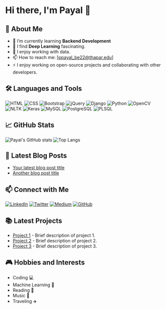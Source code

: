 # Hi there, I'm Payal 👋

## 🚀 About Me

- 🌱 I’m currently learning **Backend Development**
- 🤖 I find **Deep Learning** fascinating.
- 💬 I enjoy working with data.
- 📫 How to reach me: [ppayal_be22@thapar.edu]
- ⚡ I enjoy working on open-source projects and collaborating with other developers.

## 🛠️ Languages and Tools

![HTML](https://img.shields.io/badge/HTML-E34F26?style=for-the-badge&logo=html5&logoColor=white)
![CSS](https://img.shields.io/badge/CSS-1572B6?style=for-the-badge&logo=css3&logoColor=white)
![Bootstrap](https://img.shields.io/badge/Bootstrap-563D7C?style=for-the-badge&logo=bootstrap&logoColor=white)
![jQuery](https://img.shields.io/badge/jQuery-0769AD?style=for-the-badge&logo=jquery&logoColor=white)
![Django](https://img.shields.io/badge/Django-092E20?style=for-the-badge&logo=django&logoColor=white)
![Python](https://img.shields.io/badge/Python-3670A0?style=for-the-badge&logo=python&logoColor=ffdd54)
![OpenCV](https://img.shields.io/badge/OpenCV-5C3EE8?style=for-the-badge&logo=opencv&logoColor=white)
![NLTK](https://img.shields.io/badge/NLTK-039BE5?style=for-the-badge&logo=nltk&logoColor=white)
![Keras](https://img.shields.io/badge/Keras-D00000?style=for-the-badge&logo=keras&logoColor=white)
![MySQL](https://img.shields.io/badge/MySQL-4479A1?style=for-the-badge&logo=mysql&logoColor=white)
![PostgreSQL](https://img.shields.io/badge/PostgreSQL-316192?style=for-the-badge&logo=postgresql&logoColor=white)
![PLSQL](https://img.shields.io/badge/PLSQL-316192?style=for-the-badge&logo=oracle&logoColor=white)


## 📈 GitHub Stats

![Payal's GitHub stats](https://github-readme-stats.vercel.app/api?username=payal15604&show_icons=true&theme=radical)
![Top Langs](https://github-readme-stats.vercel.app/api/top-langs/?username=payal15604&layout=compact&theme=radical)

## 📝 Latest Blog Posts

<!-- BLOG-POST-LIST:START -->
- [Your latest blog post title](https://yourbloglink.com)
- [Another blog post title](https://yourbloglink.com)
<!-- BLOG-POST-LIST:END -->

## 📫 Connect with Me

[![LinkedIn](https://img.shields.io/badge/LinkedIn-0077B5?style=for-the-badge&logo=linkedin&logoColor=white)](https://www.linkedin.com/in/[your-linkedin-username]/)
[![Twitter](https://img.shields.io/badge/Twitter-1DA1F2?style=for-the-badge&logo=twitter&logoColor=white)](https://twitter.com/[your-twitter-handle])
[![Medium](https://img.shields.io/badge/Medium-12100E?style=for-the-badge&logo=medium&logoColor=white)](https://medium.com/@[your-medium-username])
[![GitHub](https://img.shields.io/badge/GitHub-100000?style=for-the-badge&logo=github&logoColor=white)](https://github.com/payal15604)

## 📚 Latest Projects

- [Project 1](https://github.com/payal15604/project1) - Brief description of project 1.
- [Project 2](https://github.com/payal15604/project2) - Brief description of project 2.
- [Project 3](https://github.com/payal15604/project3) - Brief description of project 3.

## 🎮 Hobbies and Interests

- Coding 💻
- Machine Learning 🤖
- Reading 📖
- Music 🎵
- Traveling ✈️
